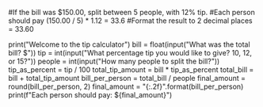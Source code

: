 #If the bill was $150.00, split between 5 people, with 12% tip. 
#Each person should pay (150.00 / 5) * 1.12 = 33.6
#Format the result to 2 decimal places = 33.60

print("Welcome to the tip calculator")
bill = float(input("What was the total bill? $"))
tip = int(input("What percentage tip you would like to give? 10, 12, or 15?"))
people = int(input("How many people to split the bill?"))
tip_as_percent = tip / 100
total_tip_amount = bill * tip_as_percent
total_bill = bill + total_tip_amount
bill_per_person = total_bill / people
final_amount = round(bill_per_person, 2)
final_amount = "{:.2f}".format(bill_per_person)
print(f"Each person should pay: ${final_amount}")
